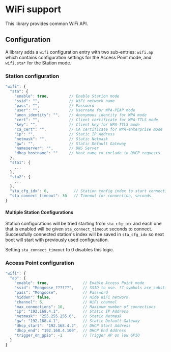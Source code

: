 # WiFi support

This library provides common WiFi API.

## Configuration

A library adds a `wifi` configuration entry with two sub-entries: `wifi.ap`
which contains configuration settings for the Access Point mode, and
`wifi.sta*` for the Station mode.

### Station configuration

```javascript
"wifi": {
  "sta": {
    "enable": true,         // Enable Station mode
    "ssid": "",             // WiFi network name
    "pass": "",             // Password
    "user": "",             // Username for WPA-PEAP mode
    "anon_identity": "",    // Anonymous identity for WPA mode
    "cert": "",             // Client certificate for WPA-TTLS mode
    "key": "",              // Client key for WPA-TTLS mode
    "ca_cert": "",          // CA certificate for WPA-enterprise mode
    "ip": "",               // Static IP Address
    "netmask": "",          // Static Netmask
    "gw": "",               // Static Default Gateway
    "nameserver": "",       // DNS Server
    "dhcp_hostname": ""     // Host name to include in DHCP requests
  },
  "sta1": {
    ...
  },
  "sta2": {
    ...
  },
  "sta_cfg_idx": 0,           // Station config index to start connecting with, 0, 1 or 2.
  "sta_connect_timeout": 30   // Timeout for connection, seconds.
}
```

#### Multiple Station Configurations

Station configurations will be tried starting from `sta_cfg_idx` and each one that is enabled will be given `sta_connect_timeout` seconds to connect. Successfully connected station's index will be saved in `sta_cfg_idx` so next boot will start with previously used configuration.

Setting `sta_connect_timeout` to 0 disables this logic.

### Access Point configuration

```javascript
"wifi": {
  "ap": {
    "enable": true,               // Enable Access Point mode
    "ssid": "Mongoose_??????",    // SSID to use. ?? symbols are substituted by MAC address
    "pass": "Mongoose",           // Password
    "hidden": false,              // Hide WiFi network
    "channel": 6,                 // WiFi channel
    "max_connections": 10,        // Maximum number of connections
    "ip": "192.168.4.1",          // Static IP Address
    "netmask": "255.255.255.0",   // Static Netmask
    "gw": "192.168.4.1",          // Static Default Gateway
    "dhcp_start": "192.168.4.2",  // DHCP Start Address
    "dhcp_end": "192.168.4.100",  // DHCP End Address
    "trigger_on_gpio": -1         // Trigger AP on low GPIO
  }
}
```

